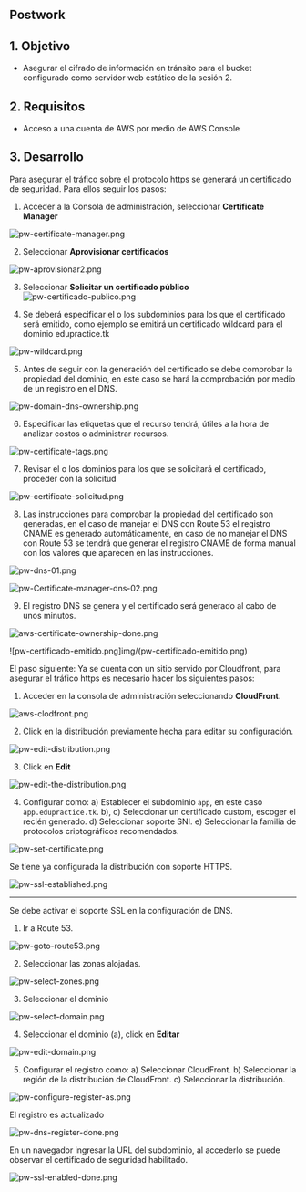 ## Postwork

## 1. Objetivo 
- Asegurar el cifrado de información en tránsito para el bucket configurado como servidor web estático de la sesión 2.

## 2. Requisitos 
- Acceso a una cuenta de AWS por medio de AWS Console

## 3. Desarrollo 

Para asegurar el tráfico sobre el protocolo https se generará un certificado de seguridad. Para ellos seguir los pasos:

1. Acceder a la Consola de administración, seleccionar **Certificate Manager**

![pw-certificate-manager.png](img/pw-certificate-manager.png)

2. Seleccionar **Aprovisionar certificados**

![pw-aprovisionar2.png](img/pw-aprovisionar2.png)

3. Seleccionar **Solicitar un certificado público**
![pw-certificado-publico.png](img/pw-certificado-publico.png)

4. Se deberá especificar el o los subdominios para los que el certificado será emitido, como ejemplo se emitirá un certificado wildcard para el dominio edupractice.tk

![pw-wildcard.png](img/pw-wildcard.png)

5. Antes de seguir con la generación del certificado se debe comprobar la propiedad del dominio, en este caso se hará la comprobación por medio de un registro en el DNS.

![pw-domain-dns-ownership.png](img/pw-domain-dns-ownership.png)

6. Especificar las etiquetas que el recurso tendrá, útiles a la hora de analizar costos o administrar recursos.

![pw-certificate-tags.png](img/pw-certificate-tags.png)

7. Revisar el o los dominios para los que se solicitará el certificado, proceder con la solicitud

![pw-certificate-solicitud.png](img/pw-certificate-solicitud.png)

8. Las instrucciones para comprobar la propiedad del certificado son generadas, en el caso de manejar el DNS con Route 53 el registro CNAME es generado automáticamente, en caso de no manejar el DNS con Route 53 se tendrá que generar el registro CNAME de forma manual con los valores que aparecen en las instrucciones.

![pw-dns-01.png](img//pw-dns-01.png)

![pw-Certificate-manager-dns-02.png](img/pw-Certificate-manager-dns-02.png)

9. El registro DNS se genera y el certificado será generado al cabo de unos minutos.

![aws-certificate-ownership-done.png](img/aws-certificate-ownership-done.png)

![pw-certificado-emitido.png]img/(pw-certificado-emitido.png)


El paso siguiente: Ya se cuenta con un sitio servido por Cloudfront, para asegurar el tráfico https es necesario hacer los siguientes pasos:


1. Acceder en la consola de administración seleccionando **CloudFront**.

![aws-clodfront.png](img/aws-clodfront.png)

2. Click en la distribución previamente hecha para editar su configuración.

![pw-edit-distribution.png](img/pw-edit-distribution.png)

3. Click en **Edit**

![pw-edit-the-distribution.png](img/pw-edit-the-distribution.png)

4. Configurar como:
a) Establecer el subdominio `app`, en este caso `app.edupractice.tk`.
b), c) Seleccionar un certificado custom, escoger el recién generado.
d) Seleccionar soporte SNI.
e) Seleccionar la familia de protocolos criptográficos recomendados.

![pw-set-certificate.png](img/pw-set-certificate.png)

Se tiene ya configurada la distribución con soporte HTTPS.

![pw-ssl-established.png](img/pw-ssl-established.png)

----------------

Se debe activar el soporte SSL en la configuración de DNS.

1. Ir a Route 53.

![pw-goto-route53.png](img/pw-goto-route53.png)

2. Seleccionar las zonas alojadas.

![pw-select-zones.png](img/pw-select-zones.png)

3. Seleccionar el dominio

![pw-select-domain.png](img/pw-select-domain.png)

4. Seleccionar el dominio (a), click en **Editar**

![pw-edit-domain.png](img/pw-edit-domain.png)

5. Configurar el registro como:
a) Seleccionar CloudFront.
b) Seleccionar la región de la distribución de CloudFront.
c) Seleccionar la distribución.

![pw-configure-register-as.png](img/pw-configure-register-as.png)

El registro es actualizado

![pw-dns-register-done.png](img/pw-dns-register-done.png)

En un navegador ingresar la URL del subdominio, al accederlo se puede observar el certificado de seguridad habilitado.

![pw-ssl-enabled-done.png](img/pw-ssl-enabled-done.png)
